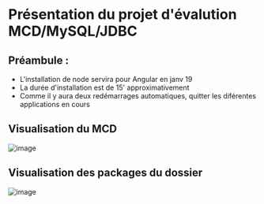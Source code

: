 # Présentation du projet d'évalution MCD/MySQL/JDBC
## Préambule :
* L'installation de node servira pour Angular en janv 19
* La durée d'installation est de 15' approximativement
* Comme il y aura deux redémarrages automatiques, quitter les diférentes applications en cours

## Visualisation du MCD
![image](JLP-EVAL2/Apprenant/src/ressources/MCD_bd_apprenant.png)

## Visualisation des packages du dossier
![image](JLP-EVAL2/Apprenant/src/ressources/package_bd_apprenant.png)

